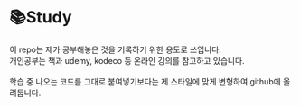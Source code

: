 # 📚Study

이 repo는 제가 공부해놓은 것을 기록하기 위한 용도로 쓰입니다.</br>
개인공부는 책과 udemy, kodeco 등 온라인 강의를 참고하고 있습니다.</br></br> 
학습 중 나오는 코드를 그대로 붙여넣기보다는 제 스타일에 맞게 변형하여 github에 올려둡니다.
